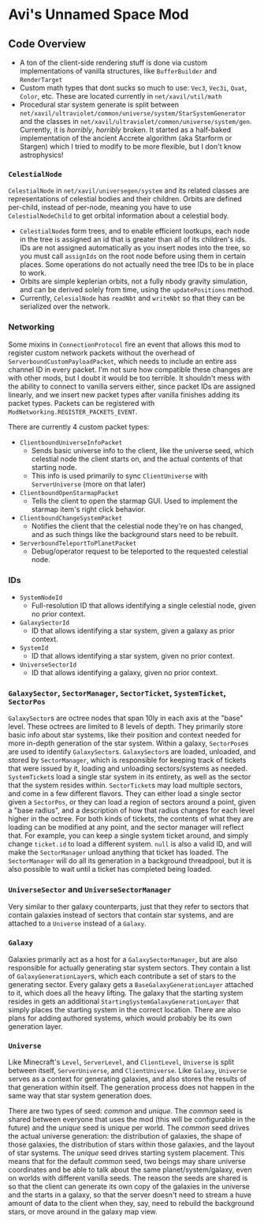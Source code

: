 # Avi's Unnamed Space Mod

## Code Overview
- A ton of the client-side rendering stuff is done via custom implementations of vanilla structures, like `BufferBuilder` and `RenderTarget`
- Custom math types that dont sucks so much to use: `Vec3`, `Vec3i`, `Quat`, `Color`, etc. These are located currently in `net/xavil/util/math`
- Procedural star system generate is split between `net/xavil/ultraviolet/common/universe/system/StarSystemGenerator` and the classes in `net/xavil/ultraviolet/common/universe/system/gen`. Currently, it is _horribly_, _horribly_ broken. It started as a half-baked implementation of the ancient Accrete algorithm (aka Starform or Stargen) which I tried to modify to be more flexible, but I don't know astrophysics!

### `CelestialNode`
`CelestialNode` in `net/xavil/universegen/system` and its related classes are representations of celestial bodies and their children. Orbits are defined per-child, instead of per-node, meaning you have to use `CelestialNodeChild` to get orbital information about a celestial body.
- `CelestialNode`s form trees, and to enable efficient lootkups, each node in the tree is assigned an id that is greater than all of its children's ids. IDs are not assigned automatically as you insert nodes into the tree, so you must call `assignIds` on the root node before using them in certain places. Some operations do not actually need the tree IDs to be in place to work.
- Orbits are simple keplerian orbits, not a fully nbody gravity simulation, and can be derived solely from time, using the `updatePositions` method.
- Currently, `CelesialNode` has `readNbt` and `writeNbt` so that they can be serialized over the network.

### Networking
Some mixins in `ConnectionProtocol` fire an event that allows this mod to register custom network packets without the overhead of `ServerboundCustomPayloadPacket`, which needs to include an entire ass channel ID in every packet. I'm not sure how compatible these changes are with other mods, but I doubt it would be too terrible. It shouldn't mess with the ability to connect to vanilla servers either, since packet IDs are assigned linearly, and we insert new packet types after vanilla finishes adding its packet types. Packets can be registered with `ModNetworking.REGISTER_PACKETS_EVENT`.

There are currently 4 custom packet types:
- `ClientboundUniverseInfoPacket`
	- Sends basic universe info to the client, like the universe seed, which celestial node the client starts on, and the actual contents of that starting node.
	- This info is used primarily to sync `ClientUniverse` with `ServerUniverse` (more on that later)
- `ClientboundOpenStarmapPacket`
	- Tells the client to open the starmap GUI. Used to implement the starmap item's right click behavior.
- `ClientboundChangeSystemPacket`
	- Notifies the client that the celestial node they're on has changed, and as such things like the background stars need to be rebuilt.
- `ServerboundTeleportToPlanetPacket`
	- Debug/operator request to be teleported to the requested celestial node.

### IDs
- `SystemNodeId`
	- Full-resolution ID that allows identifying a single celestial node, given no prior context.
- `GalaxySectorId`
	- ID that allows identifying a star system, given a galaxy as prior context.
- `SystemId`
	- ID that allows identifying a star system, given no prior context.
- `UniverseSectorId`
	- ID that allows identifying a galaxy, given no prior context.

### `GalaxySector`, `SectorManager`, `SectorTicket`, `SystemTicket`, `SectorPos`
`GalaxySector`s are octree nodes that span 10ly in each axis at the "base" level. These octrees are limited to 8 levels of depth. They primarily store basic info about star systems, like their position and context needed for more in-depth generation of the star system. Within a galaxy, `SectorPos`es are used to identify `GalaxySector`s. `GalaxySector`s are loaded, unloaded, and stored by `SectorManager`, which is responsible for keeping track of tickets that were issued by it, loading and unloading sectors/systems as needed. `SystemTicket`s load a single star system in its entirety, as well as the sector that the system resides within. `SectorTicket`s may load multiple sectors, and come in a few different flavors. They can either load a single sector given a `SectorPos`, or they can load a region of sectors around a point, given a "base radius", and a description of how that radius changes for each level higher in the octree. For both kinds of tickets, the contents of what they are loading can be modified at any point, and the sector manager will reflect that. For example, you can keep a single system ticket around, and simply change `ticket.id` to load a different system. `null` is also a valid ID, and will make the `SectorManager` unload anything that ticket has loaded. The `SectorManager` will do all its generation in a background threadpool, but it is also possible to wait until a ticket has completed being loaded.

### `UniverseSector` and `UniverseSectorManager`
Very similar to ther galaxy counterparts, just that they refer to sectors that contain galaxies instead of sectors that contain star systems, and are attached to a `Universe` instead of a `Galaxy`.

### `Galaxy`
Galaxies primarily act as a host for a `GalaxySectorManager`, but are also responsible for actually generating star system sectors. They contain a list of `GalaxyGenerationLayer`s, which each contribute a set of stars to the generating sector. Every galaxy gets a `BaseGalaxyGenerationLayer` attached to it, which does all the heavy lifting. The galaxy that the starting system resides in gets an additional `StartingSystemGalaxyGenerationLayer` that simply places the starting system in the correct location. There are also plans for adding authored systems, which would probably be its own generation layer.

### `Universe`
Like Minecraft's `Level`, `ServerLevel`, and `ClientLevel`, `Universe` is split between itself, `ServerUniverse`, and `ClientUniverse`. Like `Galaxy`, `Universe` serves as a context for generating galaxies, and also stores the results of that generation within itself. The generation process does not happen in the same way that star system generation does.

There are two types of seed: _common_ and _unique_. The _common_ seed is shared between everyone that uses the mod (this will be configurable in the future) and the _unique_ seed is unique per world. The _common_ seed drives the actual universe generation: the distribution of galaxies, the shape of those galaxies, the distribution of stars within those galaxies, and the layout of star systems. The _unique_ seed drives starting system placement. This means that for the default _common_ seed, two beings may share universe coordinates and be able to talk about the same planet/system/galaxy, even on worlds with different vanilla seeds. The reason the seeds are shared is so that the client can generate its own copy of the galaxies in the universe and the starts in a galaxy, so that the server doesn't need to stream a huve amount of data to the client when they, say, need to rebuild the background stars, or move around in the galaxy map view.
